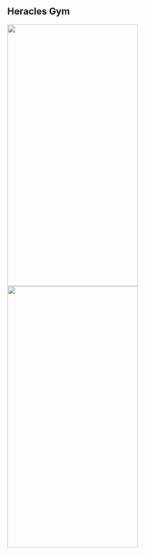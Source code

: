 ## Heracles Gym 

<img 
  src="https://github.com/wilsonmjunior/heracles-app/assets/11083214/3c6018db-54c6-4092-887e-21d226227230" 
  width="300"
  height="600"
/>
<img
  src="https://github.com/wilsonmjunior/heracles-app/assets/11083214/15dab882-126d-4120-9f2c-de82ce0fc522"
  width="300"
  height="600"
/>
